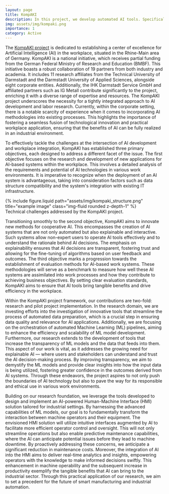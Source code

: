 ```yaml
---
layout: page
title: KompAKI
description: In this project, we develop automated AI tools. Specifically, we seek to increase level of automation while preparing tabular data in ML pipelines.
img: assets/img/kompaki.png
importance: 1
category: Active
---
```


The [KompAKI project](https://kompaki.de/) is dedicated to establishing a center of excellence for Artificial Intelligence (AI) in the workplace, situated in the Rhine-Main area of Germany. KompAKI is a national initiative, which receives partial funding from the German Federal Ministry of Research and Education (BMBF). This initiative boasts a robust collaboration of 19 partners from both industry and academia. It includes 11 research affiliates from the Technical University of Darmstadt and the Darmstadt University of Applied Sciences, alongside eight corporate entities. Additionally, the IHK Darmstadt Service GmbH and affiliated partners such as IG Metall contribute significantly to the project, enriching it with a diverse range of expertise and resources. The KompAKI project underscores the necessity for a tightly integrated approach to AI development and labor research. Currently, within the corporate setting, there is a notable scarcity of experience when it comes to incorporating AI methodologies into existing processes. This highlights the importance of fostering a seamless fusion of technological innovation and practical workplace application, ensuring that the benefits of AI can be fully realized in an industrial environment.

To effectively tackle the challenges at the intersection of AI development and workplace integration, KompAKI has established three primary objectives, each designed to address a different facet of the issue. The first objective focuses on the research and development of new applications for AI-based systems within the workplace. This involves a detailed analysis of the requirements and potential of AI technologies in various work environments. It is imperative to recognize when the deployment of an AI system is advantageous, taking into consideration factors such as data structure compatibility and the system's integration with existing IT infrastructure.

 <div class="row justify-content-sm-center">
    <div class="col-sm-6 mt-3 mt-md-0">
        {% include figure.liquid path="assets/img/kompaki_structure.png" title="example image" class="img-fluid rounded z-depth-1" %}
    </div>
</div>
<div class="caption">
    Technical challenges addressed by the KompAKI project.
</div>

Transitioning smoothly to the second objective, KompAKI aims to innovate new methods for cooperative AI. This encompasses the creation of AI systems that are not only automated but also explainable and interactive. Such systems allow non-expert users to operate AI tools effectively and to understand the rationale behind AI decisions. The emphasis on explainability ensures that AI decisions are transparent, fostering trust and allowing for the fine-tuning of algorithms based on user feedback and outcomes. The third objective marks a progression towards the establishment of evaluation methods for AI-based work systems. These methodologies will serve as a benchmark to measure how well these AI systems are assimilated into work processes and how they contribute to achieving business objectives. By setting clear evaluation standards, KompAKI aims to ensure that AI tools bring tangible benefits and drive efficiency in the workplace.

Within the KompAKI project framework, our contributions are two-fold: research and pilot project implementation. In the research domain, we are investing efforts into the investigation of innovative tools that streamline the process of automated data preparation, which is a crucial step in ensuring data quality and relevance for AI applications. Additionally, we are focusing on the orchestration of automated Machine Learning (ML) pipelines, aiming to enhance the efficiency and scalability of ML model development. Furthermore, our research extends to the development of tools that increase the transparency of ML models and the data that feeds into them. This aspect of our work is vital, as it addresses the growing need for explainable AI — where users and stakeholders can understand and trust the AI decision-making process. By improving transparency, we aim to demystify the ML models and provide clear insights into how the input data is being utilized, fostering greater confidence in the outcomes derived from AI systems. Through these endeavors, the project aspires to not only push the boundaries of AI technology but also to pave the way for its responsible and ethical use in various work environments.

Building on our research foundation, we leverage the tools developed to design and implement an AI-powered Human-Machine Interface (HMI) solution tailored for industrial settings. By harnessing the advanced capabilities of ML models, our goal is to fundamentally transform the interaction between machine operators and their equipment. The envisioned HMI solution will utilize intuitive interfaces augmented by AI to facilitate more efficient operator control and oversight. This will not only streamline operations but also enable predictive maintenance capabilities, where the AI can anticipate potential issues before they lead to machine downtime. By proactively addressing these concerns, we anticipate a significant reduction in maintenance costs. Moreover, the integration of AI into the HMI aims to deliver real-time analytics and insights, empowering operators with the knowledge to make informed decisions swiftly. This enhancement in machine operability and the subsequent increase in productivity exemplify the tangible benefits that AI can bring to the industrial sector. Through this practical application of our research, we aim to set a precedent for the future of smart manufacturing and industrial automation.